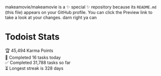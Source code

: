 makeamovie/makeamovie is a ✨ special ✨ repository because its `README.md` (this file) appears on your GitHub profile.
You can click the Preview link to take a look at your changes. darn right ya can

# Todoist Stats

<!-- TODO-IST:START -->
🏆  45,494 Karma Points           
🌸  Completed 16 tasks today           
✅  Completed 31,788 tasks so far           
⏳  Longest streak is 328 days
<!-- TODO-IST:END -->